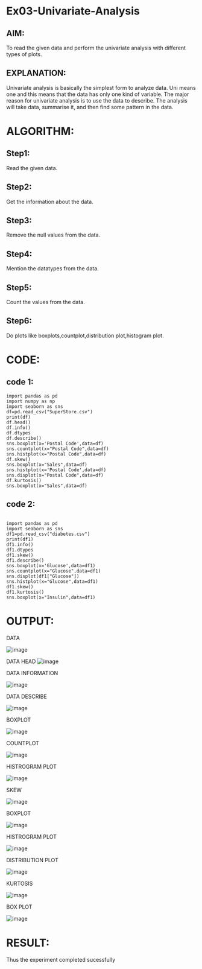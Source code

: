
# Ex03-Univariate-Analysis

## AIM:

To read the given data and perform the univariate analysis with different types of plots.

## EXPLANATION:

Univariate analysis is basically the simplest form to analyze data. Uni means one and this means that the data has only one kind of variable. The major reason for univariate analysis is to use the data to describe. The analysis will take data, summarise it, and then find some pattern in the data.

# ALGORITHM:

##  Step1:

Read the given data.

## Step2:

Get the information about the data.

## Step3:

Remove the null values from the data.

## Step4:

Mention the datatypes from the data.

## Step5:

Count the values from the data.

## Step6:

Do plots like boxplots,countplot,distribution plot,histogram plot.

# CODE:

## code 1:

```
import pandas as pd
import numpy as np
import seaborn as sns
df=pd.read_csv("SuperStore.csv")
print(df)
df.head()
df.info()
df.dtypes
df.describe()
sns.boxplot(x='Postal Code',data=df)
sns.countplot(x="Postal Code",data=df)
sns.histplot(x="Postal Code",data=df)
df.skew()
sns.boxplot(x="Sales",data=df)
sns.histplot(x='Postal Code',data=df)
sns.displot(x="Postal Code",data=df)
df.kurtosis()
sns.boxplot(x="Sales",data=df)

```

## code 2:

```

import pandas as pd
import seaborn as sns
df1=pd.read_csv("diabetes.csv")
print(df1)
df1.info()
df1.dtypes
df1.skew()
df1.describe()
sns.boxplot(x='Glucose',data=df1)
sns.countplot(x="Glucose",data=df1)
sns.displot(df1["Glucose"]) 
sns.histplot(x="Glucose",data=df1)
df1.skew()
df1.kurtosis()
sns.boxplot(x="Insulin",data=df1)

```

# OUTPUT:

DATA

![image](https://user-images.githubusercontent.com/118361409/228319191-76c48776-a6ac-49ce-97a0-50c871738640.png)

DATA HEAD
![image](https://user-images.githubusercontent.com/118361409/228319348-d7757085-44fb-46b3-bf88-41a3bad09e39.png)

DATA INFORMATION

![image](https://user-images.githubusercontent.com/118361409/228319575-9a7aeb37-0025-4ed8-bee2-b3c6a311758f.png)

DATA DESCRIBE

![image](https://user-images.githubusercontent.com/118361409/228319783-db993ea2-af24-4202-8b25-183e603a83cf.png)

BOXPLOT

![image](https://user-images.githubusercontent.com/118361409/228320203-115c3223-511a-4b66-a06e-20f673751c82.png)


COUNTPLOT

![image](https://user-images.githubusercontent.com/118361409/228320648-13880383-c59c-4969-977d-383517f12544.png)

HISTROGRAM PLOT

![image](https://user-images.githubusercontent.com/118361409/228321005-92ff8a25-5ccb-479c-a6fb-b5ecb82a6728.png)

SKEW

![image](https://user-images.githubusercontent.com/118361409/228323878-83077ce3-1078-4673-8b47-bf1267e1cfa0.png)


BOXPLOT


![image](https://user-images.githubusercontent.com/118361409/228322798-2582a520-5007-4959-8776-5f0fbc3c6892.png)


HISTROGRAM PLOT

![image](https://user-images.githubusercontent.com/118361409/228322937-6621c9fd-70b9-446e-a262-a487b293161f.png)


DISTRIBUTION PLOT


![image](https://user-images.githubusercontent.com/118361409/228323061-a0a12943-5042-4948-9c40-38713cbe0e0f.png)


KURTOSIS


![image](https://user-images.githubusercontent.com/118361409/228323252-4d53f757-e59f-4a13-a830-a8b5e4ee964e.png)


BOX PLOT

![image](https://user-images.githubusercontent.com/118361409/228323356-9316bbe4-45b7-4849-b38b-bd5567e9cf15.png)










# RESULT:

Thus the experiment completed sucessfully
